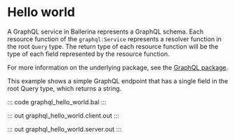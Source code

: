# Hello world

A GraphQL service in Ballerina represents a GraphQL schema. Each resource function of the `graphql:Service`
represents a resolver function in the root `Query` type. The return type of each resource function will be the
type of each field represented by the resource function.

For more information on the underlying package, see the
[GraphQL package](https://lib.ballerina.io/ballerina/graphql/latest/).

This example shows a simple GraphQL endpoint that has a single field in the root Query type, which returns a string.

::: code graphql_hello_world.bal :::

::: out graphql_hello_world.client.out :::

::: out graphql_hello_world.server.out :::